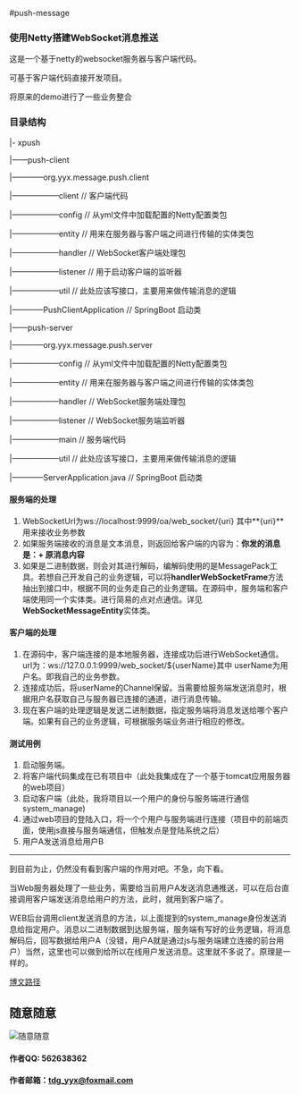 #push-message

### 使用Netty搭建WebSocket消息推送

这是一个基于netty的websocket服务器与客户端代码。

可基于客户端代码直接开发项目。

将原来的demo进行了一些业务整合



### 目录结构

|- xpush

|——push-client

|————org.yyx.message.push.client

|——————client		// 客户端代码

|——————config		// 从yml文件中加载配置的Netty配置类包

|——————entity		// 用来在服务器与客户端之间进行传输的实体类包

|——————handler		// WebSocket客户端处理包

|——————listener		// 用于启动客户端的监听器

|——————util			// 此处应该写接口，主要用来做传输消息的逻辑

|————PushClientApplication  // SpringBoot 启动类

|——push-server

|————org.yyx.message.push.server

|——————config     // 从yml文件中加载配置的Netty配置类包

|——————entity     // 用来在服务器与客户端之间进行传输的实体类包

|——————handler  // WebSocket服务端处理包

|——————listener  // WebSocket服务端监听器

|——————main      // 服务端代码

|——————util		// 此处应该写接口，主要用来做传输消息的逻辑

|————ServerApplication.java	// SpringBoot 启动类



#### 服务端的处理

1. WebSocketUrl为ws://localhost:9999/oa/web_socket/{uri}  其中**{uri}**用来接收业务参数
2. 如果服务端接收的消息是文本消息，则返回给客户端的内容为：**你发的消息是：+ 原消息内容**
3. 如果是二进制数据，则会对其进行解码，编解码使用的是MessagePack工具。若想自己开发自己的业务逻辑，可以将**handlerWebSocketFrame**方法抽出到接口中，根据不同的业务走自己的业务逻辑。在源码中，服务端和客户端使用同一个实体类。进行简易的点对点通信。详见**WebSocketMessageEntity**实体类。

#### 客户端的处理

1. 在源码中，客户端连接的是本地服务器，连接成功后进行WebSocket通信。url为：ws://127.0.0.1:9999/web_socket/${userName}其中 userName为用户名。即我自己的业务参数。
2. 连接成功后，将userName的Channel保留。当需要给服务端发送消息时，根据用户名获取自己与服务器已连接的通道，进行消息传输。
3. 现在客户端的处理逻辑是发送二进制数据，指定服务端将消息发送给哪个客户端。如果有自己的业务逻辑，可根据服务端业务进行相应的修改。

#### 测试用例

1. 启动服务端。
2. 将客户端代码集成在已有项目中（此处我集成在了一个基于tomcat应用服务器的web项目）
3. 启动客户端（此处，我将项目以一个用户的身份与服务端进行通信system_manage)
4. 通过web项目的登陆入口，将一个个用户与服务端进行连接（项目中的前端页面，使用js直接与服务端通信，但触发点是登陆系统之后）
5. 用户A发送消息给用户B

----

到目前为止，仍然没有看到客户端的作用对吧。不急，向下看。

当Web服务器处理了一些业务，需要给当前用户A发送消息通推送，可以在后台直接调用客户端发送消息给用户的方法，此时，就用到客户端了。

WEB后台调用client发送消息的方法，以上面提到的system_manage身份发送消息给指定用户。消息以二进制数据到达服务端，服务端有写好的业务逻辑，将消息解码后，回写数据给用户A（没错，用户A就是通过js与服务端建立连接的前台用户）当然，这里也可以做到给所以在线用户发送消息。这里就不多说了。原理是一样的。



[博文路径](https://my.oschina.net/yzwjyw/blog/1816270)

## 随意随意

![随意随意](http://app.hartedu.com/file/cant_delete.jpg)

#### 作者QQ: 562638362

#### 作者邮箱：tdg_yyx@foxmail.com



